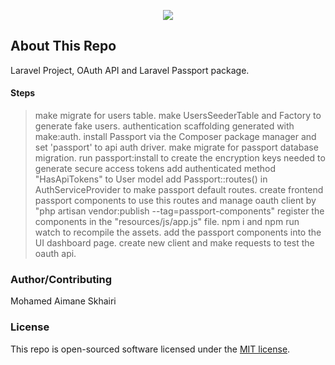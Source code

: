 <p align="center"><img src="https://laravel.com/assets/img/components/logo-laravel.svg"></p>

## About This Repo

Laravel Project, OAuth API and Laravel Passport package.

#### Steps

> make migrate for users table.
> make UsersSeederTable and Factory to generate fake users.
> authentication scaffolding generated with make:auth.
> install Passport via the Composer package manager and set 'passport' to api auth driver.
> make migrate for passport database migration.
> run passport:install to create the encryption keys needed to generate secure access tokens
> add authenticated method "HasApiTokens" to User model
> add Passport::routes() in AuthServiceProvider to make passport default routes.
> create frontend passport components to use this routes and manage oauth client by "php artisan vendor:publish --tag=passport-components"
> register the components in the "resources/js/app.js" file.
> npm i and npm run watch to recompile the assets.
> add the passport components into the UI dashboard page.
> create new client and make requests to test the oauth api.

### Author/Contributing

Mohamed Aimane Skhairi

### License

This repo is open-sourced software licensed under the [MIT license](https://opensource.org/licenses/MIT).
